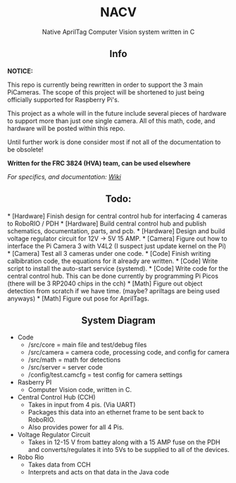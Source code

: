 <h1 align="center">NACV</h1>

<p align="center">Native AprilTag Computer Vision system written in C</p>

<h2 align="center">Info</h2>

**NOTICE:**

This repo is currently being rewritten in order to support the 3 main PiCameras. The scope of this project will be shortened
to just being officially supported for Raspberry Pi's. 

This project as a whole will in the future include several pieces of hardware to support more than just one single camera. All of this math, 
code, and hardware will be posted within this repo.

Until further work is done consider most if not all of the documentation to be obsolete!

**Written for the FRC 3824 (HVA) team, can be used elsewhere**

*For specifics, and documentation:* [*Wiki*](https://github.com/bogogion/NACV/wiki)

<h2 align="center">Todo:</h2>
* [Hardware] Finish design for central control hub for interfacing 4 cameras to RoboRIO / PDH
* [Hardware] Build central control hub and publish schematics, documentation, parts, and pcb.
* [Hardware] Design and build voltage regulator circuit for 12V -> 5V 15 AMP.
* [Camera]   Figure out how to interface the Pi Camera 3 with V4L2 (I suspect just update kernel on the Pi)
* [Camera]   Test all 3 cameras under one code.
* [Code]     Finish writing calbibration code, the equations for it already are written.
* [Code]     Write script to install the auto-start service (systemd).
* [Code]     Write code for the central control hub. This can be done currently by programming Pi Picos (there will be 3 RP2040 chips in the cch)
* [Math]     Figure out object detection from scratch if we have time. (maybe? apriltags are being used anyways)
* [Math]     Figure out pose for AprilTags.

<h2 align="center">System Diagram</h2>

* Code
    * /src/core = main file and test/debug files
    * /src/camera = camera code, processing code, and config for camera
    * /src/math = math for detections
    * /src/server = server code
    * /config/test.camcfg = test config for camera settings
* Rasberry PI
    * Computer Vision code, written in C.
* Central Control Hub (CCH)
    * Takes in input from 4 pis. (Via UART)
    * Packages this data into an ethernet frame to be sent back to RoboRIO.
    * Also provides power for all 4 Pis.
* Voltage Regulator Circuit
    * Takes in 12-15 V from battey along with a 15 AMP fuse on the PDH and converts/regulates it into 5Vs to be supplied to all of the devices.
* Robo Rio
    * Takes data from CCH
    * Interprets and acts on that data in the Java code
